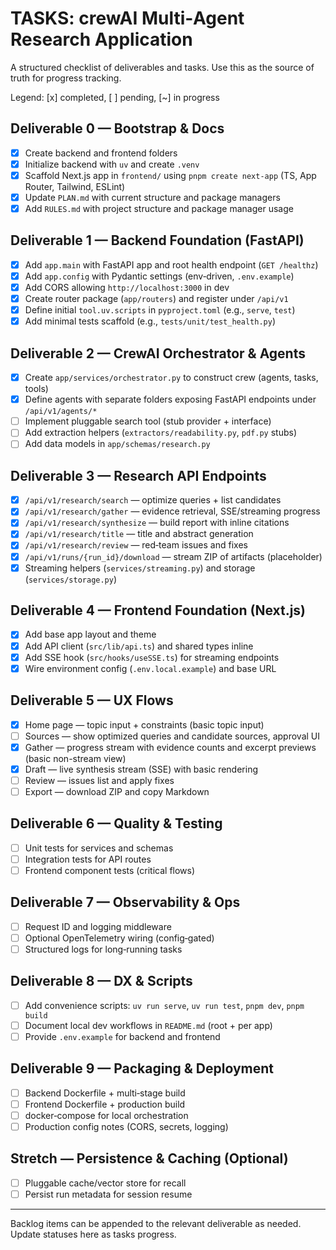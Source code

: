 # TASKS: crewAI Multi‑Agent Research Application

A structured checklist of deliverables and tasks. Use this as the source of truth for progress tracking.

Legend: [x] completed, [ ] pending, [~] in progress

## Deliverable 0 — Bootstrap & Docs

- [x] Create backend and frontend folders
- [x] Initialize backend with `uv` and create `.venv`
- [x] Scaffold Next.js app in `frontend/` using `pnpm create next-app` (TS, App Router, Tailwind, ESLint)
- [x] Update `PLAN.md` with current structure and package managers
- [x] Add `RULES.md` with project structure and package manager usage

## Deliverable 1 — Backend Foundation (FastAPI)

- [x] Add `app.main` with FastAPI app and root health endpoint (`GET /healthz`)
- [x] Add `app.config` with Pydantic settings (env‑driven, `.env.example`)
- [x] Add CORS allowing `http://localhost:3000` in dev
- [x] Create router package (`app/routers`) and register under `/api/v1`
- [x] Define initial `tool.uv.scripts` in `pyproject.toml` (e.g., `serve`, `test`)
- [x] Add minimal tests scaffold (e.g., `tests/unit/test_health.py`)

## Deliverable 2 — CrewAI Orchestrator & Agents

- [x] Create `app/services/orchestrator.py` to construct crew (agents, tasks, tools)
- [x] Define agents with separate folders exposing FastAPI endpoints under `/api/v1/agents/*`
- [ ] Implement pluggable search tool (stub provider + interface)
- [ ] Add extraction helpers (`extractors/readability.py`, `pdf.py` stubs)
- [ ] Add data models in `app/schemas/research.py`

## Deliverable 3 — Research API Endpoints

- [x] `/api/v1/research/search` — optimize queries + list candidates
- [x] `/api/v1/research/gather` — evidence retrieval, SSE/streaming progress
- [x] `/api/v1/research/synthesize` — build report with inline citations
- [x] `/api/v1/research/title` — title and abstract generation
- [x] `/api/v1/research/review` — red‑team issues and fixes
- [x] `/api/v1/runs/{run_id}/download` — stream ZIP of artifacts (placeholder)
- [x] Streaming helpers (`services/streaming.py`) and storage (`services/storage.py`)

## Deliverable 4 — Frontend Foundation (Next.js)

- [x] Add base app layout and theme
- [x] Add API client (`src/lib/api.ts`) and shared types inline
 - [x] Add SSE hook (`src/hooks/useSSE.ts`) for streaming endpoints
- [x] Wire environment config (`.env.local.example`) and base URL

## Deliverable 5 — UX Flows

- [x] Home page — topic input + constraints (basic topic input)
- [ ] Sources — show optimized queries and candidate sources, approval UI
- [x] Gather — progress stream with evidence counts and excerpt previews (basic non-stream view)
 - [x] Draft — live synthesis stream (SSE) with basic rendering
- [ ] Review — issues list and apply fixes
- [ ] Export — download ZIP and copy Markdown

## Deliverable 6 — Quality & Testing

- [ ] Unit tests for services and schemas
- [ ] Integration tests for API routes
- [ ] Frontend component tests (critical flows)

## Deliverable 7 — Observability & Ops

- [ ] Request ID and logging middleware
- [ ] Optional OpenTelemetry wiring (config‑gated)
- [ ] Structured logs for long‑running tasks

## Deliverable 8 — DX & Scripts

- [ ] Add convenience scripts: `uv run serve`, `uv run test`, `pnpm dev`, `pnpm build`
- [ ] Document local dev workflows in `README.md` (root + per app)
- [ ] Provide `.env.example` for backend and frontend

## Deliverable 9 — Packaging & Deployment

- [ ] Backend Dockerfile + multi‑stage build
- [ ] Frontend Dockerfile + production build
- [ ] docker‑compose for local orchestration
- [ ] Production config notes (CORS, secrets, logging)

## Stretch — Persistence & Caching (Optional)

- [ ] Pluggable cache/vector store for recall
- [ ] Persist run metadata for session resume

---

Backlog items can be appended to the relevant deliverable as needed. Update statuses here as tasks progress.
